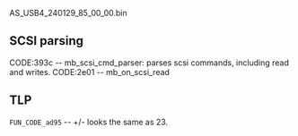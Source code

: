 AS_USB4_240129_85_00_00.bin

## SCSI parsing

CODE:393c -- mb_scsi_cmd_parser: parses scsi commands, including read and writes.
CODE:2e01 -- mb_on_scsi_read

## TLP
`FUN_CODE_ad95` -- +/- looks the same as 23.
